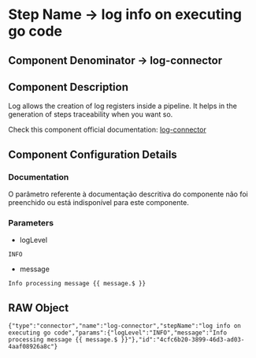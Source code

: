 # Step Name -> log info on executing go code
## Component Denominator -> log-connector

## Component Description

Log allows the creation of log registers inside a pipeline. It helps in the generation of steps traceability when you want so.

Check this component official documentation: [log-connector](https://docs.digibee.com/documentation/components/tools/log "Digibee log-connector documentation")

## Component Configuration Details
### Documentation

O parâmetro referente à documentação descritiva do componente não foi preenchido ou está indisponível para este componente.

### Parameters

* logLevel
```
INFO
```

* message
```
Info processing message {{ message.$ }}
```


## RAW Object

```
{"type":"connector","name":"log-connector","stepName":"log info on executing go code","params":{"logLevel":"INFO","message":"Info processing message {{ message.$ }}"},"id":"4cfc6b20-3899-46d3-ad03-4aaf08926a8c"}
```
